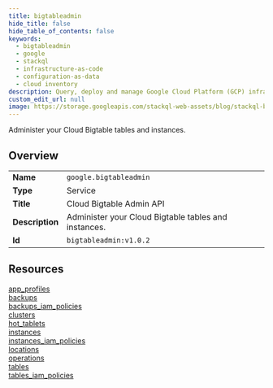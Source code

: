 ```yaml
---
title: bigtableadmin
hide_title: false
hide_table_of_contents: false
keywords:
  - bigtableadmin
  - google
  - stackql
  - infrastructure-as-code
  - configuration-as-data
  - cloud inventory
description: Query, deploy and manage Google Cloud Platform (GCP) infrastructure and resources using SQL
custom_edit_url: null
image: https://storage.googleapis.com/stackql-web-assets/blog/stackql-blog-post-featured-image.png
---
```

Administer your Cloud Bigtable tables and instances.  
    

## Overview
<table><tbody>
<tr><td><b>Name</b></td><td><code>google.bigtableadmin</code></td></tr>
<tr><td><b>Type</b></td><td>Service</td></tr>
<tr><td><b>Title</b></td><td>Cloud Bigtable Admin API</td></tr>
<tr><td><b>Description</b></td><td>Administer your Cloud Bigtable tables and instances.</td></tr>
<tr><td><b>Id</b></td><td><code>bigtableadmin:v1.0.2</code></td></tr>
</tbody></table>

## Resources
<div class="row">
<div class="providerDocColumn">
<a href="/providers/google/bigtableadmin/app_profiles/">app_profiles</a><br />
<a href="/providers/google/bigtableadmin/backups/">backups</a><br />
<a href="/providers/google/bigtableadmin/backups_iam_policies/">backups_iam_policies</a><br />
<a href="/providers/google/bigtableadmin/clusters/">clusters</a><br />
<a href="/providers/google/bigtableadmin/hot_tablets/">hot_tablets</a><br />
<a href="/providers/google/bigtableadmin/instances/">instances</a><br />
</div>
<div class="providerDocColumn">
<a href="/providers/google/bigtableadmin/instances_iam_policies/">instances_iam_policies</a><br />
<a href="/providers/google/bigtableadmin/locations/">locations</a><br />
<a href="/providers/google/bigtableadmin/operations/">operations</a><br />
<a href="/providers/google/bigtableadmin/tables/">tables</a><br />
<a href="/providers/google/bigtableadmin/tables_iam_policies/">tables_iam_policies</a><br />
</div>
</div>
